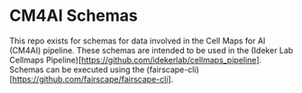 # CM4AI Schemas

This repo exists for schemas for data involved in the Cell Maps for AI (CM4AI) pipeline.
These schemas are intended to be used in the (Ideker Lab Cellmaps Pipeline)[https://github.com/idekerlab/cellmaps_pipeline].
Schemas can be executed using the (fairscape-cli)[https://github.com/fairscape/fairscape-cli].


